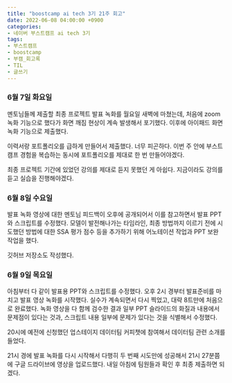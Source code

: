 ```yaml
---
title: "boostcamp ai tech 3기 21주 회고"
date: 2022-06-08 04:00:00 +0900
categories:
- 네이버 부스트캠프 ai tech 3기
tags:
- 부스트캠프
- boostcamp
- 부캠_회고록
- TIL
- 글쓰기
---
```

### 6월 7일 화요일

멘토님들께 제출할 최종 프로젝트 발표 녹화를 월요일 새벽에 마쳤는데, 처음에 zoom 녹화 기능으로 했다가 화면 깨짐 현상이 계속 발생해서 포기했다. 이후에 아이패드 화면 녹화 기능으로 제출했다.

이력서랑 포트폴리오를 급하게 만들어서 제출했다. 너무 피곤하다. 이번 주 안에 부스트캠프 경험을 복습하는 동시에 포트폴리오를 제대로 한 번 만들어야겠다.

최종 프로젝트 기간에 있었던 강의를 제대로 듣지 못했던 게 아쉽다. 지금이라도 강의를 듣고 실습을 진행해야겠다.


### 6월 8일 수요일

발표 녹화 영상에 대한 멘토님 피드백이 오후에 공개되어서 이를 참고하면서 발표 PPT와 스크립트를 수정했다. 모델이 발전해나가는 타임라인, 최종 방법까지 이르기 전에 시도했던 방법에 대한 SSA 평가 점수 등을 추가하기 위해 어노테이션 작업과 PPT 보완 작업을 했다.

깃허브 저장소도 작성했다.


### 6월 9일 목요일

아침부터 다 같이 발표용 PPT와 스크립트를 수정했다. 오후 2시 경부터 발표준비를 마치고 발표 영상 녹화를 시작했다. 실수가 계속되면서 다시 찍었고, 대략 8트만에 처음으로 완료했다. 녹화 영상을 다 함께 검수한 결과 일부 PPT 슬라이드의 화질과 내용에서 문제점이 있다는 것과, 스크립트 내용 일부에 문제가 있다는 것을 식별해서 수정했다.

20시에 예전에 신청했던 업스테이지 데이터팀 커피챗에 참여해서 데이터팀 관련 소개를 들었다.

21시 경에 발표 녹화를 다시 시작해서 다행히 두 번째 시도만에 성공해서 21시 27분쯤에 구글 드라이브에 영상을 업로드했다. 내일 아침에 팀원들과 확인 후 최종 제출하면 되겠다.
